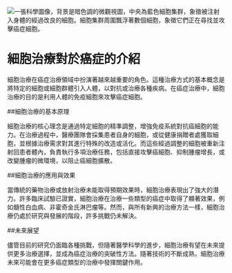 ![一張科學圖像，背景是暗色調的微觀視圖，中央為藍色細胞集群，象徵被注射入身體的經過改良的細胞。細胞集群周圍飄浮著數個細胞，象徵它們正在尋找並攻擊癌症細胞。](https://i.imgur.com/71O64b0.jpeg)
# 細胞治療對於癌症的介紹

細胞治療在癌症治療領域中扮演著越來越重要的角色。這種治療方式的基本概念是將特定的細胞或細胞群體引入人體，以對抗或治療各種疾病。在癌症治療中，細胞治療的目的是利用人體的免疫細胞來攻擊癌症細胞。

##細胞治療的基本原理

細胞治療的核心理念是通過特定細胞的精準調整，增強免疫系統對抗癌細胞的能力。在治療過程中，醫療團隊會採集患者自身的細胞，或從健康捐贈者處獲取細胞，並根據治療需求對其進行特殊的改造或活化。而這些經過調整的細胞被重新注射回患者體內，負責執行多項治療任務，包括直接攻擊癌細胞、抑制腫瘤增長，或改變腫瘤的微環境，以阻止癌細胞擴散。

##細胞治療的應用與效果

當傳統的藥物治療或放射治療未能取得預期效果時，細胞治療表現出了強大的潛力。許多臨床試驗已證實，細胞治療在治療一些類型的癌症中取得了顯著效果，例如髓性白血病、非霍奇金氏淋巴瘤等。然而，與所有新興的治療方法一樣，細胞治療仍處於研究與發展的階段，許多挑戰仍未解決。

##未來展望

儘管目前的研究仍面臨各種挑戰，但隨著醫學科學的進步，細胞治療有望在未來提供更多治療選擇，並成為癌症治療的突破性方法。隨著技術的不斷成熟，細胞治療未來可能會在更多癌症類型的治療中發揮關鍵作用。

